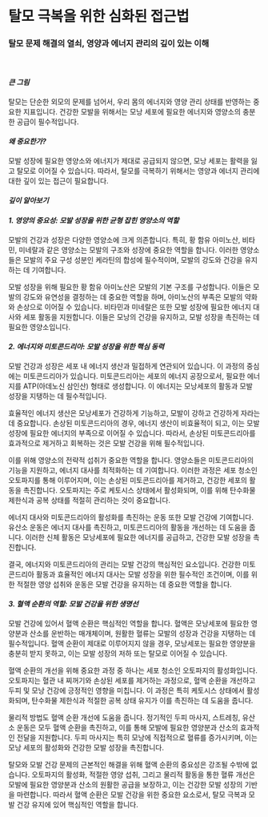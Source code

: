 # 탈모 극복을 위한 심화된 접근법

### 탈모 문제 해결의 열쇠, 영양과 에너지 관리의 깊이 있는 이해
　   
#### ***큰 그림***   
탈모는 단순한 외모의 문제를 넘어서, 우리 몸의 에너지와 영양 관리 상태를 반영하는 중요한 지표입니다. 건강한 모발을 위해서는 모낭 세포에 필요한 에너지와 영양소의 충분한 공급이 필수적입니다.

#### ***왜 중요한가?***  
모발 성장에 필요한 영양소와 에너지가 제대로 공급되지 않으면, 모낭 세포는 활력을 잃고 탈모로 이어질 수 있습니다. 따라서, 탈모를 극복하기 위해서는 영양과 에너지 관리에 대한 깊이 있는 접근이 필요합니다.

#### ***깊이 알아보기***

#### ***1. 영양의 중요성: 모발 성장을 위한 균형 잡힌 영양소의 역할***
모발의 건강과 성장은 다양한 영양소에 크게 의존합니다. 특히, 황 함유 아미노산, 비타민, 미네랄과 같은 영양소는 모발의 구조와 성장에 중요한 역할을 합니다. 이러한 영양소들은 모발의 주요 구성 성분인 케라틴의 합성에 필수적이며, 모발의 강도와 건강을 유지하는 데 기여합니다.

모발 성장을 위해 필요한 황 함유 아미노산은 모발의 기본 구조를 구성합니다. 이들은 모발의 강도와 유연성을 결정하는 데 중요한 역할을 하며, 아미노산의 부족은 모발의 약화와 손상으로 이어질 수 있습니다. 비타민과 미네랄은 또한 모발 성장에 필요한 에너지 대사와 세포 활동을 지원합니다. 이들은 모낭의 건강을 유지하고, 모발 성장을 촉진하는 데 필요한 영양소입니다.

#### ***2. 에너지와 미토콘드리아: 모발 성장을 위한 핵심 동력***
모발 건강과 성장은 세포 내 에너지 생산과 밀접하게 연관되어 있습니다. 이 과정의 중심에는 미토콘드리아가 있습니다. 미토콘드리아는 세포의 에너지 공장으로서, 필요한 에너지를 ATP(아데노신 삼인산) 형태로 생성합니다. 이 에너지는 모낭세포의 활동과 모발 성장을 지탱하는 데 필수적입니다.

효율적인 에너지 생산은 모낭세포가 건강하게 기능하고, 모발이 강하고 건강하게 자라는 데 중요합니다. 손상된 미토콘드리아의 경우, 에너지 생산이 비효율적이 되고, 이는 모발 성장에 필요한 에너지의 부족으로 이어질 수 있습니다. 따라서, 손상된 미토콘드리아를 효과적으로 제거하고 회복하는 것은 모발 건강을 위해 필수적입니다.

이를 위해 영양소의 전략적 섭취가 중요한 역할을 합니다. 영양소들은 미토콘드리아의 기능을 지원하고, 에너지 대사를 최적화하는 데 기여합니다. 이러한 과정은 세포 청소인 오토파지를 통해 이루어지며, 이는 손상된 미토콘드리아를 제거하고, 건강한 세포의 활동을 촉진합니다. 오토파지는 주로 케토시스 상태에서 활성화되며, 이를 위해 탄수화물 제한식과 공복 상태를 적절히 관리하는 것이 중요합니다.

에너지 대사와 미토콘드리아의 활성화를 촉진하는 운동 또한 모발 건강에 기여합니다. 유산소 운동은 에너지 대사를 촉진하고, 미토콘드리아의 활동을 개선하는 데 도움을 줍니다. 이러한 신체 활동은 모낭세포에 필요한 에너지를 공급하고, 건강한 모발 성장을 촉진합니다.

결국, 에너지와 미토콘드리아의 관리는 모발 건강의 핵심적인 요소입니다. 건강한 미토콘드리아 활동과 효율적인 에너지 대사는 모발 성장을 위한 필수적인 조건이며, 이를 위한 적절한 영양 섭취와 운동은 모발 건강을 유지하는 데 중요한 역할을 합니다.

#### ***3. 혈액 순환의 역할: 모발 건강을 위한 생명선***
모발 건강에 있어서 혈액 순환은 핵심적인 역할을 합니다. 혈액은 모낭세포에 필요한 영양분과 산소를 운반하는 매개체이며, 원활한 혈류는 모발의 성장과 건강을 지탱하는 데 필수적입니다. 혈액 순환이 제대로 이루어지지 않을 경우, 모낭세포는 필요한 영양분을 충분히 받지 못하고, 이는 모발 성장의 저하 또는 탈모로 이어질 수 있습니다.

혈액 순환의 개선을 위해 중요한 과정 중 하나는 세포 청소인 오토파지의 활성화입니다. 오토파지는 혈관 내 찌꺼기와 손상된 세포를 제거하는 과정으로, 혈액 순환을 개선하고 두피 및 모낭 건강에 긍정적인 영향을 미칩니다. 이 과정은 특히 케토시스 상태에서 활성화되며, 탄수화물 제한식과 적절한 공복 상태 유지가 이를 촉진하는 데 도움을 줍니다.

물리적 방법도 혈액 순환 개선에 도움을 줍니다. 정기적인 두피 마사지, 스트레칭, 유산소 운동은 모두 혈액 순환을 촉진하고, 이를 통해 모발에 필요한 영양분과 산소의 효과적인 전달을 지원합니다. 두피 마사지는 특히 모낭에 직접적으로 혈류를 증가시키며, 이는 모낭 세포의 활성화와 건강한 모발 성장을 촉진합니다.

탈모와 모발 건강 문제의 근본적인 해결을 위해 혈액 순환의 중요성은 강조될 수밖에 없습니다. 오토파지의 활성화, 적절한 영양 섭취, 그리고 물리적 활동을 통한 혈류 개선은 모발에 필요한 영양분과 산소의 원활한 공급을 보장하고, 이는 건강한 모발 성장의 기반을 마련합니다. 따라서 혈액 순환은 모발 건강을 위한 중요한 요소로서, 탈모 극복과 모발 건강 유지에 있어 핵심적인 역할을 합니다.

<!--stackedit_data:
eyJoaXN0b3J5IjpbMTI2ODUyMTA4OCwtOTYyMjYyNjk0XX0=
-->